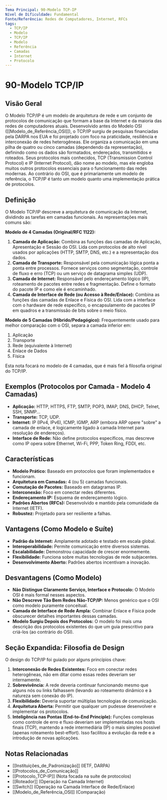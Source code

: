 ```yaml
---
Tema Principal: 90-Modelo TCP-IP
Nível de Dificuldade: Fundamental
Fonte/Referência: Redes de Computadores, Internet, RFCs
tags:
  - TCP/IP
  - Modelo
  - TCP/IP
  - Modelo
  - Referência
  - Camadas
  - Internet
  - Protocolo
---
```


# 90-Modelo TCP/IP

## Visão Geral

O Modelo TCP/IP é um modelo de arquitetura de rede e um conjunto de protocolos de comunicação que formam a base da Internet e da maioria das redes de computadores atuais. Desenvolvido antes do Modelo OSI ([[Modelo_de_Referência_OSI]]), o TCP/IP surgiu de pesquisas financiadas pela DARPA nos EUA e foi projetado com foco na praticidade, resiliência e interconexão de redes heterogêneas. Ele organiza a comunicação em uma pilha de quatro ou cinco camadas (dependendo da representação), definindo como os dados são formatados, endereçados, transmitidos e roteados. Seus protocolos mais conhecidos, TCP (Transmission Control Protocol) e IP (Internet Protocol), dão nome ao modelo, mas ele engloba muitos outros protocolos essenciais para o funcionamento das redes modernas. Ao contrário do OSI, que é primariamente um modelo de referência, o TCP/IP é tanto um modelo quanto uma implementação prática de protocolos.

## Definição

O Modelo TCP/IP descreve a arquitetura de comunicação da Internet, dividindo as tarefas em camadas funcionais. As representações mais comuns são:

**Modelo de 4 Camadas (Original/RFC 1122):**
1.  **Camada de Aplicação:** Combina as funções das camadas de Aplicação, Apresentação e Sessão do OSI. Lida com protocolos de alto nível usados por aplicações (HTTP, SMTP, DNS, etc.) e a representação dos dados.
2.  **Camada de Transporte:** Responsável pela comunicação lógica ponta a ponta entre processos. Fornece serviços como segmentação, controle de fluxo e erro (TCP) ou um serviço de datagrama simples (UDP).
3.  **Camada de Internet:** Responsável pelo endereçamento lógico (IP), roteamento de pacotes entre redes e fragmentação. Define o formato do pacote IP e como ele é encaminhado.
4.  **Camada de Interface de Rede (ou Acesso à Rede/Enlace):** Combina as funções das camadas de Enlace e Física do OSI. Lida com a interface com o hardware de rede específico, o encapsulamento de pacotes IP em quadros e a transmissão de bits sobre o meio físico.

**Modelo de 5 Camadas (Híbrido/Pedagógico):** Frequentemente usado para melhor comparação com o OSI, separa a camada inferior em:
1.  Aplicação
2.  Transporte
3.  Rede (equivalente à Internet)
4.  Enlace de Dados
5.  Física

Esta nota focará no modelo de 4 camadas, que é mais fiel à filosofia original do TCP/IP.

## Exemplos (Protocolos por Camada - Modelo 4 Camadas)

*   **Aplicação:** HTTP, HTTPS, FTP, SMTP, POP3, IMAP, DNS, DHCP, Telnet, SSH, SNMP...
*   **Transporte:** TCP, UDP.
*   **Internet:** IP (IPv4, IPv6), ICMP, IGMP, ARP (embora ARP opere "sobre" a camada de enlace, é logicamente ligado à camada Internet para resolução de endereços).
*   **Interface de Rede:** Não define protocolos específicos, mas descreve como IP opera sobre Ethernet, Wi-Fi, PPP, Token Ring, FDDI, etc.

## Características

*   **Modelo Prático:** Baseado em protocolos que foram implementados e funcionam.
*   **Arquitetura em Camadas:** 4 (ou 5) camadas funcionais.
*   **Comutação de Pacotes:** Baseado em datagramas IP.
*   **Interconexão:** Foco em conectar redes diferentes.
*   **Endereçamento IP:** Esquema de endereçamento lógico.
*   **Padrões Abertos (RFCs):** Desenvolvido e mantido pela comunidade da Internet (IETF).
*   **Robustez:** Projetado para ser resiliente a falhas.

## Vantagens (Como Modelo e Suíte)

*   **Padrão da Internet:** Amplamente adotado e testado em escala global.
*   **Interoperabilidade:** Permite comunicação entre diversos sistemas.
*   **Escalabilidade:** Demonstrou capacidade de crescer enormemente.
*   **Flexibilidade:** Funciona sobre muitas tecnologias de rede subjacentes.
*   **Desenvolvimento Aberto:** Padrões abertos incentivam a inovação.

## Desvantagens (Como Modelo)

*   **Não Distingue Claramente Serviço, Interface e Protocolo:** O Modelo OSI é mais formal nesses aspectos.
*   **Não Descreve Tão Bem Redes Não-TCP/IP:** Menos genérico que o OSI como modelo puramente conceitual.
*   **Camada de Interface de Rede Ampla:** Combinar Enlace e Física pode obscurecer detalhes importantes dessas camadas.
*   **Modelo Surgiu Depois dos Protocolos:** O modelo foi mais uma descrição dos protocolos existentes do que um guia prescritivo para criá-los (ao contrário do OSI).

## Seção Expandida: Filosofia de Design

O design do TCP/IP foi guiado por alguns princípios chave:
1.  **Interconexão de Redes Existentes:** Foco em conectar redes heterogêneas, não em ditar como essas redes deveriam ser internamente.
2.  **Sobrevivência:** A rede deveria continuar funcionando mesmo que alguns nós ou links falhassem (levando ao roteamento dinâmico e à natureza sem conexão do IP).
3.  **Flexibilidade:** Deveria suportar múltiplas tecnologias de comunicação.
4.  **Arquitetura Aberta:** Permitir que qualquer um pudesse desenvolver e implementar os protocolos.
5.  **Inteligência nas Pontas (End-to-End Principle):** Funções complexas como controle de erro e fluxo deveriam ser implementadas nos hosts finais (TCP), mantendo a rede intermediária (IP) o mais simples possível (apenas roteamento best-effort). Isso facilitou a evolução da rede e a introdução de novas aplicações.

## Notas Relacionadas

*   [[Instituições_de_Padronização]] (IETF, DARPA)
*   [[Protocolos_de_Comunicação]]
*   [[Protocolo_TCP-IP]] (Nota focada na suíte de protocolos)
*   [[Roteador]] (Operação na Camada Internet)
*   [[Switch]] (Operação na Camada Interface de Rede/Enlace)
*   [[Modelo_de_Referência_OSI]] (Comparação)

